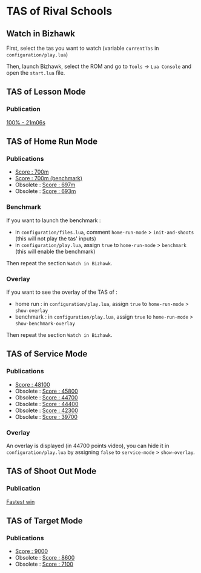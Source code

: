 # TAS of Rival Schools

## Watch in Bizhawk

First, select the tas you want to watch (variable `currentTas` in `configuration/play.lua`)

Then, launch Bizhawk, select the ROM and go to `Tools` -> `Lua Console` and open the `start.lua` file.

## TAS of Lesson Mode

### Publication

[100% - 21m06s](https://www.youtube.com/watch?v=e1RWETgbzBQ)

## TAS of Home Run Mode

### Publications

* [Score : 700m](https://www.youtube.com/watch?v=tDp-lRBLIi8)
* [Score : 700m (benchmark)](https://www.youtube.com/watch?v=tsNDcvV4XDE)
* Obsolete : [Score : 697m](https://www.youtube.com/watch?v=G6M1CgxPLuU)
* Obsolete : [Score : 693m](https://www.youtube.com/watch?v=Fa3WBI1GD6s)

### Benchmark

If you want to launch the benchmark :

- in `configuration/files.lua`, comment `home-run-mode` > `init-and-shoots` (this will not play the tas' inputs)
- in `configuration/play.lua`, assign `true` to `home-run-mode` > `benchmark` (this will enable the benchmark)

Then repeat the section `Watch in Bizhawk`.

### Overlay

If you want to see the overlay of the TAS of :

- home run : in `configuration/play.lua`, assign `true` to `home-run-mode` > `show-overlay`
- benchmark : in `configuration/play.lua`, assign `true` to `home-run-mode` > `show-benchmark-overlay`

Then repeat the section `Watch in Bizhawk`.

## TAS of Service Mode

### Publications

* [Score : 48100](https://www.youtube.com/watch?v=R-QgYA1QLpo)
* Obsolete : [Score : 45800](https://www.youtube.com/watch?v=4BiF5HwTYF4)
* Obsolete : [Score : 44700](https://www.youtube.com/watch?v=reDowrCmnwY)
* Obsolete : [Score : 44400](https://www.youtube.com/watch?v=q4O89Mz8Gr4)
* Obsolete : [Score : 42300](https://www.youtube.com/watch?v=wj8WxkoHJx8)
* Obsolete : [Score : 39700](https://www.youtube.com/watch?v=z3zAUFpW_Pw)

### Overlay

An overlay is displayed (in 44700 points video), you can hide it in `configuration/play.lua` by assigning `false` to `service-mode` > `show-overlay`.

## TAS of Shoot Out Mode

### Publication

[Fastest win](https://www.youtube.com/watch?v=zUQm26ttaK4)

## TAS of Target Mode

### Publications

* [Score : 9000](https://www.youtube.com/watch?v=pKH3ChsgLFA)
* Obsolete : [Score : 8600](https://www.youtube.com/watch?v=tLSHkkx0yy4)
* Obsolete : [Score : 7100](https://www.youtube.com/watch?v=MzZUei7VKw4)